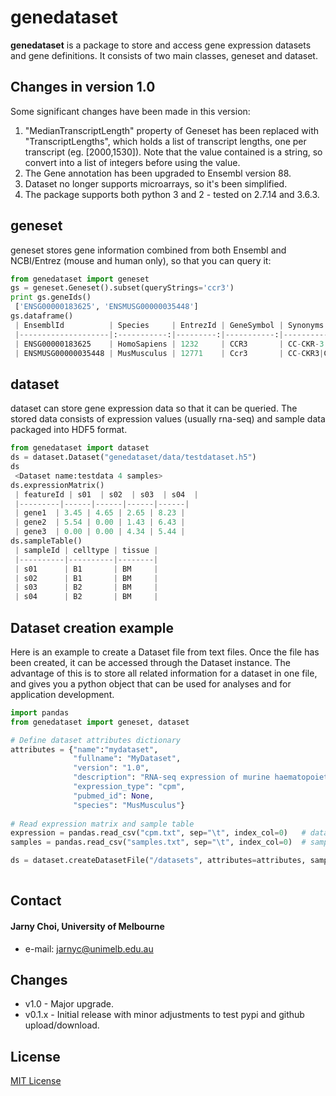 genedataset
======
**genedataset** is a package to store and access gene expression datasets and gene definitions. It consists of two main classes, geneset and dataset.

## Changes in version 1.0
Some significant changes have been made in this version:
1. "MedianTranscriptLength" property of Geneset has been replaced with "TranscriptLengths", which holds a list of transcript lengths, one per transcript (eg. [2000,1530]). Note that the value contained is a string, so convert into a list of integers before using the value.
2. The Gene annotation has been upgraded to Ensembl version 88.
3. Dataset no longer supports microarrays, so it's been simplified.
4. The package supports both python 3 and 2 - tested on 2.7.14 and 3.6.3.

## geneset
geneset stores gene information combined from both Ensembl and NCBI/Entrez (mouse and human only), so that you can query it:
```python
from genedataset import geneset
gs = geneset.Geneset().subset(queryStrings='ccr3')
print gs.geneIds()
 ['ENSG00000183625', 'ENSMUSG00000035448']
gs.dataframe()
 | EnsemblId          | Species     | EntrezId | GeneSymbol | Synonyms                     | Description                      | TranscriptLengths                             | Orthologue              |
 |--------------------|:-----------:|---------:|-----------:|-----------------------------:|---------------------------------:|----------------------------------------------:|------------------------:|
 | ENSG00000183625    | HomoSapiens | 1232     | CCR3       | CC-CKR-3|CD193|CKR3|CMKBR3   | C-C motif chemokine receptor 3   | [2000, 1581, 400, 436, 212, 1284, 1201, 1786] | ENSMUSG00000035448:Ccr3 |
 | ENSMUSG00000035448 | MusMusculus | 12771    | Ccr3       | CC-CKR3|CKR3|Cmkbr1l2|Cmkbr3 | chemokine (C-C motif) receptor 3 | [3272]                                        | ENSG00000183625:CCR3    |
```

## dataset
dataset can store gene expression data so that it can be queried. The stored data consists of expression values (usually rna-seq) and sample data packaged into HDF5 format.
```python
from genedataset import dataset
ds = dataset.Dataset("genedataset/data/testdataset.h5")
ds
 <Dataset name:testdata 4 samples>
ds.expressionMatrix()
 | featureId | s01  | s02  | s03  | s04  |
 |---------|------|------|------|------|
 | gene1  | 3.45 | 4.65 | 2.65 | 8.23 |
 | gene2  | 5.54 | 0.00 | 1.43 | 6.43 |
 | gene3  | 0.00 | 0.00 | 4.34 | 5.44 |
ds.sampleTable()
 | sampleId | celltype | tissue |
 |----------|----------|--------|
 | s01      | B1       | BM     |
 | s02      | B1       | BM     |
 | s03      | B2       | BM     |
 | s04      | B2       | BM     |
```

## Dataset creation example
Here is an example to create a Dataset file from text files. Once the file has been created, it can be accessed through the Dataset instance. The advantage of this is to store all related information for a dataset in one file, and gives you a python object that can be used for analyses and for application development.
```python
import pandas
from genedataset import geneset, dataset

# Define dataset attributes dictionary 
attributes = {"name":"mydataset",
			  "fullname": "MyDataset",
			  "version": "1.0",
			  "description": "RNA-seq expression of murine haematopoietic cells",
			  "expression_type": "cpm",
			  "pubmed_id": None,
			  "species": "MusMusculus"}
					  
# Read expression matrix and sample table
expression = pandas.read_csv("cpm.txt", sep="\t", index_col=0)   # data frame must have index
samples = pandas.read_csv("samples.txt", sep="\t", index_col=0)  # sample ids form index, should match columns of expression (different ordering OK)

ds = dataset.createDatasetFile("/datasets", attributes=attributes, samples=samples, expression=expression)
        
```

## Contact
#### Jarny Choi, University of Melbourne
* e-mail: jarnyc@unimelb.edu.au

## Changes 
* v1.0 - Major upgrade.
* v0.1.x - Initial release with minor adjustments to test pypi and github upload/download.

## License
[MIT License](LICENSE.txt)

